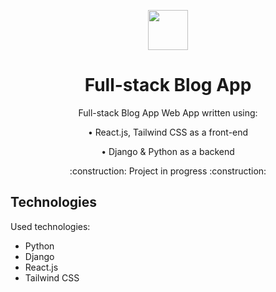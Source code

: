 <p align="center">
    <img src="https://www.python.org/static/img/python-logo.png" height="64"/>
</p>

<h1 align="center">Full-stack Blog App</h1>

<p align="center">Full-stack Blog App Web App written using:</p>
<p align="center">• React.js, Tailwind CSS as a front-end</p>
<p align="center">• Django & Python as a backend</p>
<p align="center">:construction: Project in progress :construction:</p>

## Technologies

Used technologies:

- Python
- Django
- React.js
- Tailwind CSS
